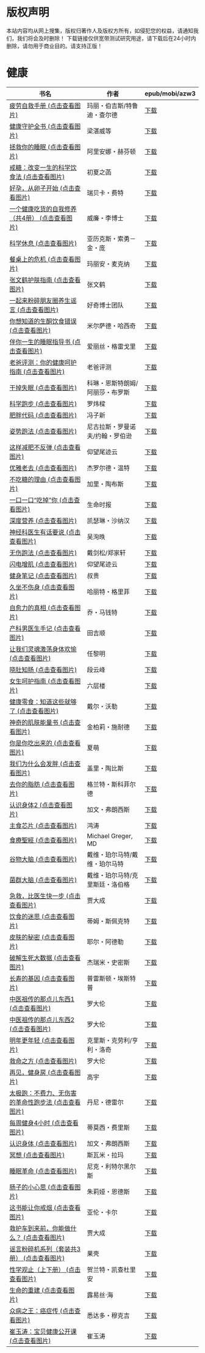 # 版权声明

本站内容均从网上搜集，版权归著作人及版权方所有，如侵犯您的权益，请通知我们，我们将会及时删除！ 下载链接仅供宽带测试研究用途，请下载后在24小时内删除，请勿用于商业目的。请支持正版！

# 健康

| 书名 | 作者 | epub/mobi/azw3 |
| --- | --- | --- |
| [疲劳自救手册 (点击查看图片)](https://www.dushupai.com/attachment/2024/06/12/9f2686382d9a3cea.jpg) | 玛丽・伯吉斯/特鲁迪・查尔德 | [下载](https://url89.ctfile.com/f/31084289-1375497475-e986a2?p=8866) |
| [健康守护全书 (点击查看图片)](https://www.dushupai.com/attachment/2024/06/12/9326d518c7aec3aa.jpg) | 梁湛威等 | [下载](https://url89.ctfile.com/f/31084289-1375499209-1c9f53?p=8866) |
| [拯救你的睡眠 (点击查看图片)](https://www.dushupai.com/attachment/2024/06/12/51eedac79a444daa.jpg) | 阿里安娜・赫芬顿 | [下载](https://url89.ctfile.com/f/31084289-1375499422-0ad975?p=8866) |
| [戒糖：改变一生的科学饮食法 (点击查看图片)](https://www.dushupai.com/attachment/2024/06/12/0117fb35e848e7ac.jpg) | 初夏之菡 | [下载](https://url89.ctfile.com/f/31084289-1375499878-93f684?p=8866) |
| [好孕，从卵子开始 (点击查看图片)](https://www.dushupai.com/attachment/2024/06/12/4c2a91b05c21462d.jpg) | 瑞贝卡・费特 | [下载](https://url89.ctfile.com/f/31084289-1375500655-c5e536?p=8866) |
| [一个健康吃货的自我修养（共4册） (点击查看图片)](https://www.dushupai.com/attachment/2024/06/12/42e5216d71f1de2f.jpg) | 威廉・李博士 | [下载](https://url89.ctfile.com/f/31084289-1375500919-565881?p=8866) |
| [科学休息 (点击查看图片)](https://www.dushupai.com/attachment/2024/06/11/dd9d545b44d2058a.jpg) | 亚历克斯・索勇－金・庞 | [下载](https://url89.ctfile.com/f/31084289-1375505929-497bb9?p=8866) |
| [餐桌上的危机 (点击查看图片)](https://www.dushupai.com/attachment/2024/06/11/b9c12d85149fbb6a.jpg) | 玛丽安・麦克纳 | [下载](https://url89.ctfile.com/f/31084289-1375507075-2804d2?p=8866) |
| [张文鹤护肤指南 (点击查看图片)](https://www.dushupai.com/attachment/2024/06/11/4bd70300c478b3d8.jpg) | 张文鹤 | [下载](https://url89.ctfile.com/f/31084289-1375508950-cd7130?p=8866) |
| [一起来粉碎朋友圈养生谣言 (点击查看图片)](https://www.dushupai.com/attachment/2024/06/11/433c73a327354f34.jpg) | 好奇博士团队 | [下载](https://url89.ctfile.com/f/31084289-1375510414-2a5276?p=8866) |
| [你想知道的生酮饮食错误 (点击查看图片)](https://www.dushupai.com/attachment/2024/06/11/d82ba4e859b16041.jpg) | 米尔萨德・哈西奇 | [下载](https://url89.ctfile.com/f/31084289-1375510993-f333dc?p=8866) |
| [伴你一生的睡眠指导书 (点击查看图片)](https://www.dushupai.com/attachment/2024/06/11/d8fda0383dd44a4a.jpg) | 爱丽丝・格雷戈里 | [下载](https://url89.ctfile.com/f/31084289-1375512151-440c95?p=8866) |
| [老爸评测：你的健康呵护指南 (点击查看图片)](https://www.dushupai.com/attachment/2024/06/11/de18112e5c4c2bc3.jpg) | 老爸评测 | [下载](https://url89.ctfile.com/f/31084289-1375512535-af72f0?p=8866) |
| [干掉失眠 (点击查看图片)](https://www.dushupai.com/attachment/2024/06/11/33c17ea1636ab47e.jpg) | 科琳・恩斯特朗姆/阿丽莎・布罗斯 | [下载](https://url89.ctfile.com/f/31084289-1375513654-b14e9b?p=8866) |
| [科学跑步 (点击查看图片)](https://www.dushupai.com/attachment/2024/06/10/946764caef8e5770.jpg) | 罗炜樑 | [下载](https://url89.ctfile.com/f/31084289-1357001116-ffd1e7?p=8866) |
| [肥胖代码 (点击查看图片)](https://www.dushupai.com/attachment/2024/06/09/1b361fd441f3a20e.jpg) | 冯子新 | [下载](https://url89.ctfile.com/f/31084289-1356994552-448a66?p=8866) |
| [姿势跑法 (点击查看图片)](https://www.dushupai.com/attachment/2024/06/09/7d35447a3dbd0eb5.jpg) | 尼古拉斯・罗曼诺夫/约翰・罗伯逊 | [下载](https://url89.ctfile.com/f/31084289-1356994021-a3d5e2?p=8866) |
| [这样减肥不反弹 (点击查看图片)](https://www.dushupai.com/attachment/2024/06/09/469023e649f98db2.jpg) | 仰望尾迹云 | [下载](https://url89.ctfile.com/f/31084289-1356991531-ec3b37?p=8866) |
| [优雅老去 (点击查看图片)](https://www.dushupai.com/attachment/2024/06/09/62c9a6ebb381f80a.jpg) | 杰罗尔德・温特 | [下载](https://url89.ctfile.com/f/31084289-1356990655-a922dd?p=8866) |
| [不吃糖的理由 (点击查看图片)](https://www.dushupai.com/attachment/2024/06/09/16737f705d9cfe58.jpg) | 加里・陶布斯 | [下载](https://url89.ctfile.com/f/31084289-1356989851-a15964?p=8866) |
| [一口一口“吃掉”你 (点击查看图片)](https://www.dushupai.com/attachment/2024/06/09/d355e710b0de2f0f.jpg) | 生命时报 | [下载](https://url89.ctfile.com/f/31084289-1356989155-7f2b40?p=8866) |
| [深度营养 (点击查看图片)](https://www.dushupai.com/attachment/2024/06/09/1bf4d5fe638ffafe.jpg) | 凯瑟琳・沙纳汉 | [下载](https://url89.ctfile.com/f/31084289-1356985054-44a698?p=8866) |
| [神经科医生有话要说 (点击查看图片)](https://www.dushupai.com/attachment/2024/06/09/35dedd49dfbc1106.jpg) | 吴洵昳 | [下载](https://url89.ctfile.com/f/31084289-1356984910-24b0a8?p=8866) |
| [无伤跑法 (点击查看图片)](https://www.dushupai.com/attachment/2024/06/08/9a908f58644a00a7.jpg) | 戴剑松/郑家轩 | [下载](https://url89.ctfile.com/f/31084289-1357052995-813cad?p=8866) |
| [闪电增肌 (点击查看图片)](https://www.dushupai.com/attachment/2024/06/08/12f0be0ed7fafa72.jpg) | 仰望尾迹云 | [下载](https://url89.ctfile.com/f/31084289-1357052464-a7cbaa?p=8866) |
| [健身笔记 (点击查看图片)](https://www.dushupai.com/attachment/2024/06/08/c8c5097e5354669a.jpg) | 叔贵 | [下载](https://url89.ctfile.com/f/31084289-1357050808-e7d123?p=8866) |
| [久坐不伤身 (点击查看图片)](https://www.dushupai.com/attachment/2024/06/08/1863cb3800a33545.jpg) | 哈丽特・格里菲 | [下载](https://url89.ctfile.com/f/31084289-1357049230-7ce86b?p=8866) |
| [自愈力的真相 (点击查看图片)](https://www.dushupai.com/attachment/2024/06/08/128a99ca552dd0a2.jpg) | 乔・马钱特 | [下载](https://url89.ctfile.com/f/31084289-1357045252-1206fc?p=8866) |
| [产科男医生手记 (点击查看图片)](https://www.dushupai.com/attachment/2024/06/07/f447e48c7c51d4d2.jpg) | 田吉顺 | [下载](https://url89.ctfile.com/f/31084289-1357043962-8697c3?p=8866) |
| [让我们灵魂激荡身体欢愉 (点击查看图片)](https://www.dushupai.com/attachment/2024/06/07/1d7e6bcc83408900.jpg) | 任黎明 | [下载](https://url89.ctfile.com/f/31084289-1357043866-18019c?p=8866) |
| [晓肚知肠 (点击查看图片)](https://www.dushupai.com/attachment/2024/06/07/6b5c4feee27360dc.jpg) | 段云峰 | [下载](https://url89.ctfile.com/f/31084289-1357043326-134f07?p=8866) |
| [女生呵护指南 (点击查看图片)](https://www.dushupai.com/attachment/2024/06/07/181404fba23c7ea4.jpg) | 六层楼 | [下载](https://url89.ctfile.com/f/31084289-1357041436-dc9eb4?p=8866) |
| [健康零食：知道这些就够了 (点击查看图片)](https://www.dushupai.com/attachment/2024/06/07/b709baff577e142d.jpg) | 戴尔・沃勒 | [下载](https://url89.ctfile.com/f/31084289-1357039639-a74990?p=8866) |
| [神奇的肌肤能量书 (点击查看图片)](https://www.dushupai.com/attachment/2024/06/07/e8ea88c009b06d4b.jpg) | 金柏莉・施耐德 | [下载](https://url89.ctfile.com/f/31084289-1357038670-c2a947?p=8866) |
| [你是你吃出来的 (点击查看图片)](https://www.dushupai.com/attachment/2024/06/07/5e1e12b5d2890c64.jpg) | 夏萌 | [下载](https://url89.ctfile.com/f/31084289-1357034914-d89bbb?p=8866) |
| [我们为什么会发胖 (点击查看图片)](https://www.dushupai.com/attachment/2024/06/06/fedee6f9a13618ad.jpg) | 盖里・陶比斯 | [下载](https://url89.ctfile.com/f/31084289-1357033384-3adeed?p=8866) |
| [去你的脂肪 (点击查看图片)](https://www.dushupai.com/attachment/2024/06/06/f2245c2912ef8018.jpg) | 格兰特・斯科菲尔德 | [下载](https://url89.ctfile.com/f/31084289-1357033336-c6c446?p=8866) |
| [认识身体2 (点击查看图片)](https://www.dushupai.com/attachment/2024/06/06/67c06c01485aee18.jpg) | 加文・弗朗西斯 | [下载](https://url89.ctfile.com/f/31084289-1357033075-93e71d?p=8866) |
| [主食芯片 (点击查看图片)](https://www.dushupai.com/attachment/2024/06/06/4b2cf2c725d9094c.jpg) | 鸿涛 | [下载](https://url89.ctfile.com/f/31084289-1357032313-6abb7f?p=8866) |
| [食療聖經 (点击查看图片)](https://www.dushupai.com/attachment/2024/06/06/3a999595cd967949.jpg) | Michael Greger, MD | [下载](https://url89.ctfile.com/f/31084289-1357031794-797945?p=8866) |
| [谷物大脑 (点击查看图片)](https://www.dushupai.com/attachment/2024/06/06/f1ea8a35bd6b51e8.jpg) | 戴维・珀尔马特/戴维・珀尔马特 | [下载](https://url89.ctfile.com/f/31084289-1357031755-790ed2?p=8866) |
| [菌群大脑 (点击查看图片)](https://www.dushupai.com/attachment/2024/06/06/c6cf66c3778ac60e.jpg) | 戴维・珀尔马特/克里斯廷・洛伯格 | [下载](https://url89.ctfile.com/f/31084289-1357031752-3e7987?p=8866) |
| [急救，比医生快一步 (点击查看图片)](https://www.dushupai.com/attachment/2024/06/06/d585ec400c7d2554.jpg) | 贾大成 | [下载](https://url89.ctfile.com/f/31084289-1357031260-e64b4f?p=8866) |
| [饮食的迷思 (点击查看图片)](https://www.dushupai.com/attachment/2024/06/06/44c564f3065c73e5.jpg) | 蒂姆・斯佩克特 | [下载](https://url89.ctfile.com/f/31084289-1357029718-6b2d54?p=8866) |
| [皮肤的秘密 (点击查看图片)](https://www.dushupai.com/attachment/2024/06/05/a90f5ce54776f900.jpg) | 耶尔・阿德勒  | [下载](https://url89.ctfile.com/f/31084289-1357029337-13d2fe?p=8866) |
| [破解生死大数据 (点击查看图片)](https://www.dushupai.com/attachment/2024/06/05/701c51759c388593.jpg) | 杰瑞米・史密斯 | [下载](https://url89.ctfile.com/f/31084289-1357029103-b96a45?p=8866) |
| [长寿的基因 (点击查看图片)](https://www.dushupai.com/attachment/2024/06/05/a0253745521a5471.jpg) | 普雷斯顿・埃斯特普 | [下载](https://url89.ctfile.com/f/31084289-1357025035-47ccf2?p=8866) |
| [中医祖传的那点儿东西1 (点击查看图片)](https://www.dushupai.com/attachment/2024/06/04/b14782f17d14f602.jpg) | 罗大伦 | [下载](https://url89.ctfile.com/f/31084289-1357023940-2253ae?p=8866) |
| [中医祖传的那点儿东西2 (点击查看图片)](https://www.dushupai.com/attachment/2024/06/04/e65d6dda4144d0a8.jpg) | 罗大伦 | [下载](https://url89.ctfile.com/f/31084289-1357023928-751840?p=8866) |
| [明年更年轻 (点击查看图片)](https://www.dushupai.com/attachment/2024/06/04/96f6a61761326687.jpg) | 克里斯・克劳利/亨利・洛奇 | [下载](https://url89.ctfile.com/f/31084289-1357023613-b2d4f8?p=8866) |
| [救命之方 (点击查看图片)](https://www.dushupai.com/attachment/2024/06/04/092f21175799fcf5.jpg) | 罗大伦 | [下载](https://url89.ctfile.com/f/31084289-1357023430-dd9f1a?p=8866) |
| [再见，健身房 (点击查看图片)](https://www.dushupai.com/attachment/2024/06/04/ab763f8deab3a912.jpg) | 高宇 | [下载](https://url89.ctfile.com/f/31084289-1357023412-7eb509?p=8866) |
| [太极跑：不费力、无伤害的革命性跑步法 (点击查看图片)](https://www.dushupai.com/attachment/2024/06/04/b34f706824b998b2.jpg) | 丹尼・德雷尔 | [下载](https://url89.ctfile.com/f/31084289-1357022770-1b926f?p=8866) |
| [每周健身4小时 (点击查看图片)](https://www.dushupai.com/attachment/2024/06/04/9a0acc93d5be50db.jpg) | 蒂莫西・费里斯 | [下载](https://url89.ctfile.com/f/31084289-1357021222-0e5913?p=8866) |
| [认识身体 (点击查看图片)](https://www.dushupai.com/attachment/2024/06/04/029ea6ca1f8e0149.jpg) | 加文・弗朗西斯 | [下载](https://url89.ctfile.com/f/31084289-1357020937-585a2a?p=8866) |
| [冥想 (点击查看图片)](https://www.dushupai.com/attachment/2024/06/03/ff30f35d6ed1c3fc.jpg) | 斯瓦米・拉玛 | [下载](https://url89.ctfile.com/f/31084289-1357019578-9ee5ca?p=8866) |
| [睡眠革命 (点击查看图片)](https://www.dushupai.com/attachment/2024/06/02/495b5a4fa02cd6d0.jpg) | 尼克・利特尔黑尔斯 | [下载](https://url89.ctfile.com/f/31084289-1357013353-fef4a5?p=8866) |
| [肠子的小心思 (点击查看图片)](https://www.dushupai.com/attachment/2024/06/02/59c32916256f9ece.jpg) | 朱莉娅・恩德斯 | [下载](https://url89.ctfile.com/f/31084289-1357011640-c1e2e4?p=8866) |
| [这书能让你戒烟 (点击查看图片)](https://www.dushupai.com/attachment/2024/06/02/c95c6c61c93885fd.jpg) | 亚伦・卡尔 | [下载](https://url89.ctfile.com/f/31084289-1357011292-5c7edf?p=8866) |
| [救护车到来前，你能做什么？ (点击查看图片)](https://www.dushupai.com/attachment/2024/06/02/e50b54e1875b16e1.jpg) | 贾大成 | [下载](https://url89.ctfile.com/f/31084289-1357008886-4953ac?p=8866) |
| [谣言粉碎机系列（套装共3册） (点击查看图片)](https://www.dushupai.com/attachment/2024/06/01/700d8d6bf740125b.jpg) | 果壳 | [下载](https://url89.ctfile.com/f/31084289-1357007923-6a6daa?p=8866) |
| [性学观止（上下册） (点击查看图片)](https://www.dushupai.com/attachment/2024/06/01/8879ad41f1cebfb6.jpg) | 贺兰特・凯查杜里安 | [下载](https://url89.ctfile.com/f/31084289-1357007677-8999d8?p=8866) |
| [生命的重建 (点击查看图片)](https://www.dushupai.com/attachment/2024/06/01/c994cd6745548f31.jpg) | 露易丝·海 | [下载](https://url89.ctfile.com/f/31084289-1357006651-f91ce6?p=8866) |
| [众病之王：癌症传 (点击查看图片)](https://www.dushupai.com/attachment/2024/06/01/7d4b9bc31418c911.jpg) | 悉达多・穆克吉 | [下载](https://url89.ctfile.com/f/31084289-1357005517-f80482?p=8866) |
| [崔玉涛：宝贝健康公开课 (点击查看图片)](https://www.dushupai.com/attachment/2024/06/01/1981d2c25577eccb.jpg) | 崔玉涛 | [下载](https://url89.ctfile.com/f/31084289-1357004908-0271f7?p=8866) |
